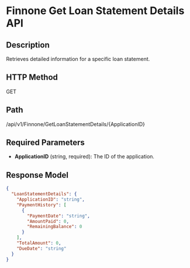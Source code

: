 # Finnone Get Loan Statement Details API

## Description
Retrieves detailed information for a specific loan statement.

## HTTP Method
GET

## Path
/api/v1/Finnone/GetLoanStatementDetails/{ApplicationID}

## Required Parameters
- **ApplicationID** (string, required): The ID of the application.

## Response Model
```json
{
  "LoanStatementDetails": {
    "ApplicationID": "string",
    "PaymentHistory": [
      {
        "PaymentDate": "string",
        "AmountPaid": 0,
        "RemainingBalance": 0
      }
    ],
    "TotalAmount": 0,
    "DueDate": "string"
  }
}
